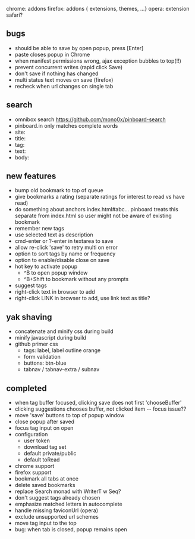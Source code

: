
chrome: addons
firefox: addons { extensions, themes, ...}
opera: extension
safari?

## bugs

- should be able to save by open popup, press [Enter]
- paste closes popup in Chrome
- when manifest permissions wrong, ajax exception bubbles to top(!!)
- prevent concurrent writes (rapid click Save)
- don't save if nothing has changed
- multi status text moves on save (firefox)
- recheck when url changes on single tab

## search

- omnibox search https://github.com/mono0x/pinboard-search
- pinboard.in only matches complete words
- site:
- title:
- tag:
- text:
- body:

## new features

- bump old bookmark to top of queue
- give bookmarks a rating (separate ratings for interest to read
  vs have read)
- do something about anchors index.html#abc... pinboard treats
  this separate from index.html so user might not be aware of
  existing bookmark
- remember new tags
- use selected text as description
- cmd-enter or ?-enter in textarea to save
- allow re-click 'save' to retry multi on error
- option to sort tags by name or frequency
- option to enable/disable close on save
- hot key to activate popup
  - ^B to open popup window
  - ^B+Shift to bookmark without any prompts
- suggest tags
- right-click text in browser to add
- right-click LINK in browser to add, use link text as title?

## yak shaving

- concatenate and minify css during build
- minify javascript during build
- github primer css
  - tags: label, label outline orange
  - form validation
  - buttons: btn-blue
  - tabnav / tabnav-extra / subnav

## completed

- when tag buffer focused, clicking save does not first 'chooseBuffer'
- clicking suggestions chooses buffer, not clicked item -- focus issue??
- move 'save' buttons to top of popup window
- close popup after saved
- focus tag input on open
- configuration
  - user token
  - download tag set
  - default private/public
  - default toRead
- chrome support
- firefox support
- bookmark all tabs at once
- delete saved bookmarks
- replace Search monad with WriterT w Seq?
- don't suggest tags already chosen
- emphasize matched letters in autocomplete
- handle missing faviconUrl (opera)
- exclude unsupported url schemes
- move tag input to the top
- bug: when tab is closed, popup remains open
